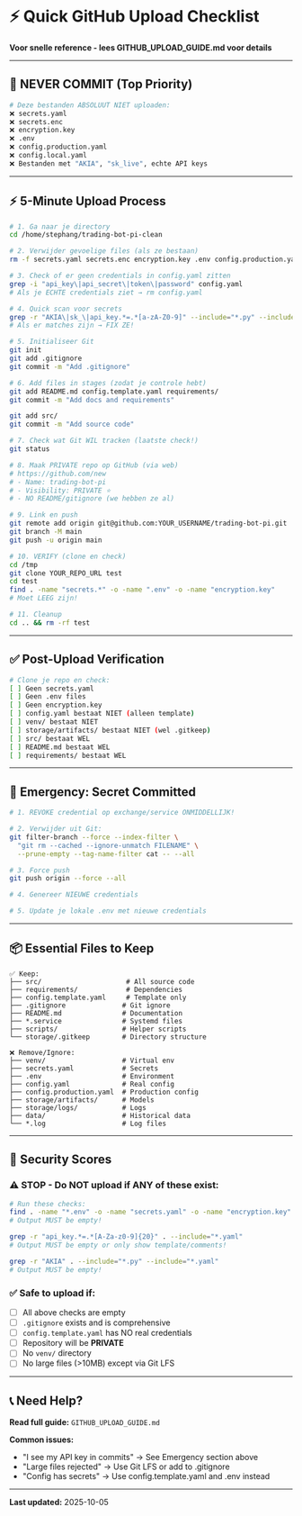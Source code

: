 # ⚡ Quick GitHub Upload Checklist

**Voor snelle reference - lees GITHUB_UPLOAD_GUIDE.md voor details**

---

## 🚫 **NEVER COMMIT** (Top Priority)

```bash
# Deze bestanden ABSOLUUT NIET uploaden:
❌ secrets.yaml
❌ secrets.enc  
❌ encryption.key
❌ .env
❌ config.production.yaml
❌ config.local.yaml
❌ Bestanden met "AKIA", "sk_live", echte API keys
```

---

## ⚡ **5-Minute Upload Process**

```bash
# 1. Ga naar je directory
cd /home/stephang/trading-bot-pi-clean

# 2. Verwijder gevoelige files (als ze bestaan)
rm -f secrets.yaml secrets.enc encryption.key .env config.production.yaml

# 3. Check of er geen credentials in config.yaml zitten
grep -i "api_key\|api_secret\|token\|password" config.yaml
# Als je ECHTE credentials ziet → rm config.yaml

# 4. Quick scan voor secrets
grep -r "AKIA\|sk_\|api_key.*=.*[a-zA-Z0-9]" --include="*.py" --include="*.yaml" src/ config*.yaml 2>/dev/null
# Als er matches zijn → FIX ZE!

# 5. Initialiseer Git
git init
git add .gitignore
git commit -m "Add .gitignore"

# 6. Add files in stages (zodat je controle hebt)
git add README.md config.template.yaml requirements/
git commit -m "Add docs and requirements"

git add src/
git commit -m "Add source code"

# 7. Check wat Git WIL tracken (laatste check!)
git status

# 8. Maak PRIVATE repo op GitHub (via web)
# https://github.com/new
# - Name: trading-bot-pi
# - Visibility: PRIVATE ⭐
# - NO README/gitignore (we hebben ze al)

# 9. Link en push
git remote add origin git@github.com:YOUR_USERNAME/trading-bot-pi.git
git branch -M main
git push -u origin main

# 10. VERIFY (clone en check)
cd /tmp
git clone YOUR_REPO_URL test
cd test
find . -name "secrets.*" -o -name ".env" -o -name "encryption.key"
# Moet LEEG zijn!

# 11. Cleanup
cd .. && rm -rf test
```

---

## ✅ **Post-Upload Verification**

```bash
# Clone je repo en check:
[ ] Geen secrets.yaml
[ ] Geen .env files
[ ] Geen encryption.key
[ ] config.yaml bestaat NIET (alleen template)
[ ] venv/ bestaat NIET
[ ] storage/artifacts/ bestaat NIET (wel .gitkeep)
[ ] src/ bestaat WEL
[ ] README.md bestaat WEL
[ ] requirements/ bestaat WEL
```

---

## 🚨 **Emergency: Secret Committed**

```bash
# 1. REVOKE credential op exchange/service ONMIDDELLIJK!

# 2. Verwijder uit Git:
git filter-branch --force --index-filter \
  "git rm --cached --ignore-unmatch FILENAME" \
  --prune-empty --tag-name-filter cat -- --all

# 3. Force push
git push origin --force --all

# 4. Genereer NIEUWE credentials

# 5. Update je lokale .env met nieuwe credentials
```

---

## 📦 **Essential Files to Keep**

```
✅ Keep:
├── src/                     # All source code
├── requirements/            # Dependencies
├── config.template.yaml     # Template only
├── .gitignore              # Git ignore
├── README.md               # Documentation
├── *.service               # Systemd files
├── scripts/                # Helper scripts
└── storage/.gitkeep        # Directory structure

❌ Remove/Ignore:
├── venv/                   # Virtual env
├── secrets.yaml            # Secrets
├── .env                    # Environment
├── config.yaml             # Real config
├── config.production.yaml  # Production config
├── storage/artifacts/      # Models
├── storage/logs/           # Logs
├── data/                   # Historical data
└── *.log                   # Log files
```

---

## 🔐 **Security Scores**

### ⚠️ **STOP - Do NOT upload if ANY of these exist:**

```bash
# Run these checks:
find . -name "*.env" -o -name "secrets.yaml" -o -name "encryption.key"
# Output MUST be empty!

grep -r "api_key.*=.*[A-Za-z0-9]{20}" . --include="*.yaml"
# Output MUST be empty or only show template/comments!

grep -r "AKIA" . --include="*.py" --include="*.yaml"
# Output MUST be empty!
```

### ✅ **Safe to upload if:**

- [ ] All above checks are empty
- [ ] `.gitignore` exists and is comprehensive
- [ ] `config.template.yaml` has NO real credentials
- [ ] Repository will be **PRIVATE**
- [ ] No `venv/` directory
- [ ] No large files (>10MB) except via Git LFS

---

## 📞 **Need Help?**

**Read full guide:** `GITHUB_UPLOAD_GUIDE.md`

**Common issues:**
- "I see my API key in commits" → See Emergency section above
- "Large files rejected" → Use Git LFS or add to .gitignore
- "Config has secrets" → Use config.template.yaml and .env instead

---

**Last updated:** 2025-10-05



